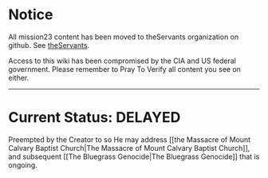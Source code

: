 # Notice
All mission23 content has been moved to theServants organization on github. See [theServants](https://github.com/theServants).

Access to this wiki has been compromised by the CIA and US federal government. Please remember to Pray To Verify all content you see on either. 
***
# Current Status: DELAYED
Preempted by the Creator to so He may address [[the Massacre of Mount Calvary Baptist Church|The Massacre of Mount Calvary Baptist Church]], and subsequent [[The Bluegrass Genocide|The Bluegrass Genocide]] that is ongoing.